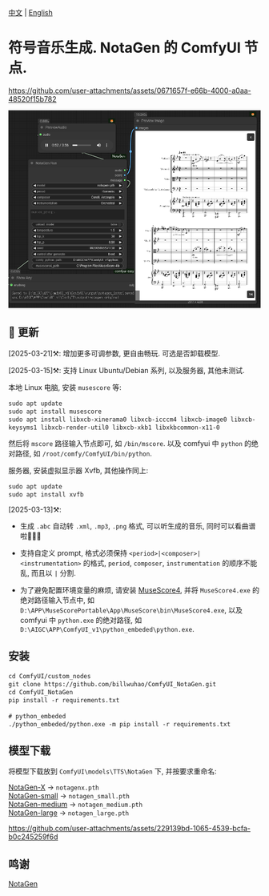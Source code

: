 [中文](README-CN.md) | [English](README.md)

# 符号音乐生成. NotaGen 的 ComfyUI 节点.

https://github.com/user-attachments/assets/0671657f-e66b-4000-a0aa-48520f15b782

![image](https://github.com/billwuhao/ComfyUI_NotaGen/blob/master/images/2025-03-10_06-24-03.png)


## 📣 更新

[2025-03-21]⚒️: 增加更多可调参数, 更自由畅玩. 可选是否卸载模型.

[2025-03-15]⚒️: 支持 Linux Ubuntu/Debian 系列, 以及服务器, 其他未测试.
 
本地 Linux 电脑, 安装 `musescore` 等:
```
sudo apt update
sudo apt install musescore
sudo apt install libxcb-xinerama0 libxcb-icccm4 libxcb-image0 libxcb-keysyms1 libxcb-render-util0 libxcb-xkb1 libxkbcommon-x11-0
```
然后将 `mscore` 路径输入节点即可, 如 `/bin/mscore`. 以及 comfyui 中 `python` 的绝对路径, 如 `/root/comfy/ComfyUI/bin/python`.

服务器, 安装虚拟显示器 Xvfb, 其他操作同上:
```
sudo apt update
sudo apt install xvfb
```

[2025-03-13]⚒️: 

- 生成 `.abc` 自动转 `.xml`, `.mp3`, `.png` 格式, 可以听生成的音乐, 同时可以看曲谱啦🎵🎵🎵

- 支持自定义 prompt, 格式必须保持 `<period>|<composer>|<instrumentation>` 的格式, `period`, `composer`, `instrumentation` 的顺序不能乱, 而且以 `|` 分割.

- 为了避免配置环境变量的麻烦, 请安装 [MuseScore4](https://musescore.org/en/download), 并将 `MuseScore4.exe` 的绝对路径输入节点中, 如 `D:\APP\MuseScorePortable\App\MuseScore\bin\MuseScore4.exe`, 以及 comfyui 中 `python.exe` 的绝对路径, 如 `D:\AIGC\APP\ComfyUI_v1\python_embeded\python.exe`.

## 安装

```
cd ComfyUI/custom_nodes
git clone https://github.com/billwuhao/ComfyUI_NotaGen.git
cd ComfyUI_NotaGen
pip install -r requirements.txt

# python_embeded
./python_embeded/python.exe -m pip install -r requirements.txt
```

## 模型下载

将模型下载放到 `ComfyUI\models\TTS\NotaGen` 下, 并按要求重命名:

[NotaGen-X](https://huggingface.co/ElectricAlexis/NotaGen/blob/main/weights_notagenx_p_size_16_p_length_1024_p_layers_20_h_size_1280.pth) → `notagenx.pth`  
[NotaGen-small](https://huggingface.co/ElectricAlexis/NotaGen/blob/main/weights_notagen_pretrain_p_size_16_p_length_2048_p_layers_12_c_layers_3_h_size_768_lr_0.0002_batch_8.pth) → `notagen_small.pth`   
[NotaGen-medium](https://huggingface.co/ElectricAlexis/NotaGen/blob/main/weights_notagen_pretrain_p_size_16_p_length_2048_p_layers_16_c_layers_3_h_size_1024_lr_0.0001_batch_4.pth) → `notagen_medium.pth`  
[NotaGen-large](https://huggingface.co/ElectricAlexis/NotaGen/blob/main/weights_notagen_pretrain_p_size_16_p_length_1024_p_layers_20_c_layers_6_h_size_1280_lr_0.0001_batch_4.pth) → `notagen_large.pth`  


https://github.com/user-attachments/assets/229139bd-1065-4539-bcfa-b0c245259f6d

## 鸣谢

[NotaGen](https://github.com/ElectricAlexis/NotaGen)